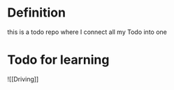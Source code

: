 # Definition  
this is a todo  repo where I connect all my Todo into one 


# Todo for learning 
![[Driving]]